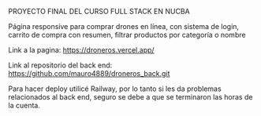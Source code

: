 PROYECTO FINAL DEL CURSO FULL STACK EN NUCBA

Página responsive para comprar drones en línea, con sistema de login, carrito de compra con resumen, filtrar productos por categoría o nombre

Link a la pagina: https://droneros.vercel.app/

Link al repositorio del back end: https://github.com/mauro4889/droneros_back.git

Para hacer deploy utilicé Railway, por lo tanto si les da problemas relacionados al back end, seguro se debe a que se terminaron las horas de la cuenta.
